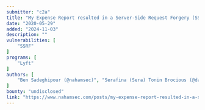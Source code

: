 ```yaml
---
submitter: "c2a"
title: "My Expense Report resulted in a Server-Side Request Forgery (SSRF) on Lyft"
date: "2020-05-29"
added: "2024-11-03"
description: ""
vulnerabilities: [
    "SSRF"
]
programs: [
    "Lyft"
]
authors: [
    "Ben Sadeghipour (@nahamsec)", "Serafina (Sera) Tonin Brocious (@daeken)"
]
bounty: "undisclosed"
link: "https://www.nahamsec.com/posts/my-expense-report-resulted-in-a-server-side-request-forgery-ssrf-on-lyft"
---
```





